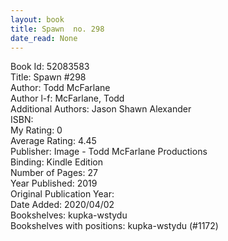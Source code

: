 ```yaml
---
layout: book
title: Spawn  no. 298
date_read: None
---
```


Book Id: 52083583<br />
Title: Spawn #298<br />
Author: Todd McFarlane<br />
Author l-f: McFarlane, Todd<br />
Additional Authors: Jason Shawn Alexander<br />
ISBN: <br />
My Rating: 0<br />
Average Rating: 4.45<br />
Publisher: Image - Todd McFarlane Productions<br />
Binding: Kindle Edition<br />
Number of Pages: 27<br />
Year Published: 2019<br />
Original Publication Year: <br />
Date Added: 2020/04/02<br />
Bookshelves: kupka-wstydu<br />
Bookshelves with positions: kupka-wstydu (#1172)<br />

